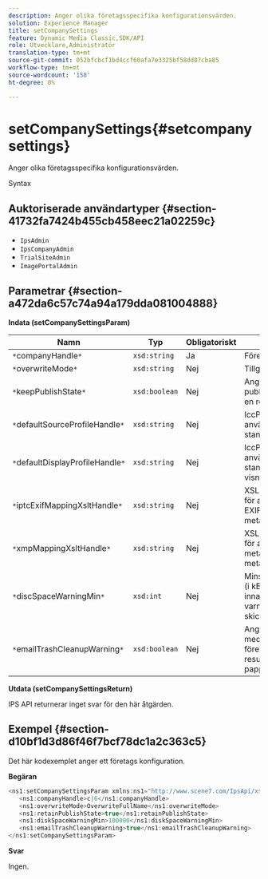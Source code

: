 ```yaml
---
description: Anger olika företagsspecifika konfigurationsvärden.
solution: Experience Manager
title: setCompanySettings
feature: Dynamic Media Classic,SDK/API
role: Utvecklare,Administratör
translation-type: tm+mt
source-git-commit: 052bfcbcf1bd4ccf60afa7e3325bf58dd07cba85
workflow-type: tm+mt
source-wordcount: '158'
ht-degree: 0%

---
```



# setCompanySettings{#setcompanysettings}

Anger olika företagsspecifika konfigurationsvärden.

Syntax

## Auktoriserade användartyper {#section-41732fa7424b455cb458eec21a02259c}

* `IpsAdmin`
* `IpsCompanyAdmin`
* `TrialSiteAdmin`
* `ImagePortalAdmin`

## Parametrar {#section-a472da6c57c74a94a179dda081004888}

**Indata (setCompanySettingsParam)**

| Namn | Typ | Obligatoriskt | Beskrivning |
|---|---|---|---|
| `*`companyHandle`*` | `xsd:string` | Ja | Företagshandtag. |
| `*`overwriteMode`*` | `xsd:string` | Nej | Tillgångsöverskrivningsläge. |
| `*`keepPublishState`*` | `xsd:boolean` | Nej | Ange `true` för att bevara publiceringstillståndet när en resurs överförs igen. |
| `*`defaultSourceProfileHandle`*` | `xsd:string` | Nej | IccProfile-resurs som ska användas som standardkällfärgprofil. |
| `*`defaultDisplayProfileHandle`*` | `xsd:string` | Nej | IccProfile-resurs som ska användas som standardprofil för visningsfärg. |
| `*`iptcExifMappingXsltHandle`*` | `xsd:string` | Nej | XSL-resurs som används för att mappa IPTC- och EXIF-metadata till IPS-metadatafält. |
| `*`xmpMappingXsltHandle`*` | `xsd:string` | Nej | XSL-resurs som används för att mappa XMP metadata till IPS-metadatafält. |
| `*`discSpaceWarningMin`*` | `xsd:int` | Nej | Minsta lediga diskutrymme (i kB) som är tillgängligt innan ett varningsmeddelande skickas. |
| `*`emailTrashCleanupWarning`*` | `xsd:boolean` | Nej | Ange `true` för att skicka ett meddelande till företagsadministratörer när resurser tömts från papperskorgen. |

**Utdata (setCompanySettingsReturn)**

IPS API returnerar inget svar för den här åtgärden.

## Exempel {#section-d10bf1d3d86f46f7bcf78dc1a2c363c5}

Det här kodexemplet anger ett företags konfiguration.

**Begäran**

```java
<ns1:setCompanySettingsParam xmlns:ns1="http://www.scene7.com/IpsApi/xsd/2008-01-15">
   <ns1:companyHandle>c|6</ns1:companyHandle>
   <ns1:overwriteMode>OverwriteFullName</ns1:overwriteMode>
   <ns1:retainPublishState>true</ns1:retainPublishState>
   <ns1:diskSpaceWarningMin>100000</ns1:diskSpaceWarningMin>
   <ns1:emailTrashCleanupWarning>true</ns1:emailTrashCleanupWarning>
</ns1:setCompanySettingsParam>
```

**Svar**

Ingen.
